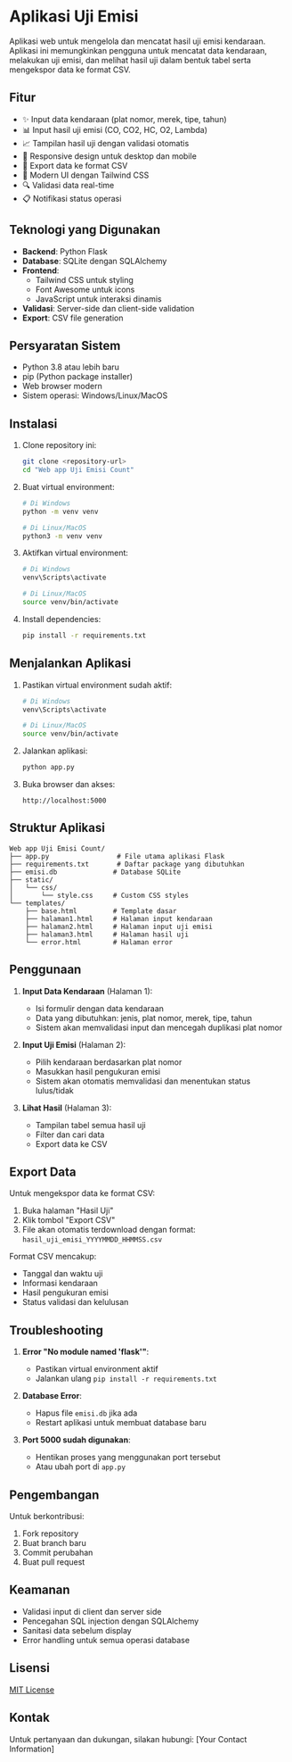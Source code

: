 # Aplikasi Uji Emisi

Aplikasi web untuk mengelola dan mencatat hasil uji emisi kendaraan. Aplikasi ini memungkinkan pengguna untuk mencatat data kendaraan, melakukan uji emisi, dan melihat hasil uji dalam bentuk tabel serta mengekspor data ke format CSV.

## Fitur

- ✨ Input data kendaraan (plat nomor, merek, tipe, tahun)
- 📊 Input hasil uji emisi (CO, CO2, HC, O2, Lambda)
- 📈 Tampilan hasil uji dengan validasi otomatis
- 📱 Responsive design untuk desktop dan mobile
- 💾 Export data ke format CSV
- 🎨 Modern UI dengan Tailwind CSS
- 🔍 Validasi data real-time
- 📋 Notifikasi status operasi

## Teknologi yang Digunakan

- **Backend**: Python Flask
- **Database**: SQLite dengan SQLAlchemy
- **Frontend**: 
  - Tailwind CSS untuk styling
  - Font Awesome untuk icons
  - JavaScript untuk interaksi dinamis
- **Validasi**: Server-side dan client-side validation
- **Export**: CSV file generation

## Persyaratan Sistem

- Python 3.8 atau lebih baru
- pip (Python package installer)
- Web browser modern
- Sistem operasi: Windows/Linux/MacOS

## Instalasi

1. Clone repository ini:
   ```bash
   git clone <repository-url>
   cd "Web app Uji Emisi Count"
   ```

2. Buat virtual environment:
   ```bash
   # Di Windows
   python -m venv venv
   
   # Di Linux/MacOS
   python3 -m venv venv
   ```

3. Aktifkan virtual environment:
   ```bash
   # Di Windows
   venv\Scripts\activate
   
   # Di Linux/MacOS
   source venv/bin/activate
   ```

4. Install dependencies:
   ```bash
   pip install -r requirements.txt
   ```

## Menjalankan Aplikasi

1. Pastikan virtual environment sudah aktif:
   ```bash
   # Di Windows
   venv\Scripts\activate
   
   # Di Linux/MacOS
   source venv/bin/activate
   ```

2. Jalankan aplikasi:
   ```bash
   python app.py
   ```

3. Buka browser dan akses:
   ```
   http://localhost:5000
   ```

## Struktur Aplikasi

```
Web app Uji Emisi Count/
├── app.py                 # File utama aplikasi Flask
├── requirements.txt       # Daftar package yang dibutuhkan
├── emisi.db              # Database SQLite
├── static/
│   └── css/
│       └── style.css     # Custom CSS styles
└── templates/
    ├── base.html         # Template dasar
    ├── halaman1.html     # Halaman input kendaraan
    ├── halaman2.html     # Halaman input uji emisi
    ├── halaman3.html     # Halaman hasil uji
    └── error.html        # Halaman error
```

## Penggunaan

1. **Input Data Kendaraan** (Halaman 1):
   - Isi formulir dengan data kendaraan
   - Data yang dibutuhkan: jenis, plat nomor, merek, tipe, tahun
   - Sistem akan memvalidasi input dan mencegah duplikasi plat nomor

2. **Input Uji Emisi** (Halaman 2):
   - Pilih kendaraan berdasarkan plat nomor
   - Masukkan hasil pengukuran emisi
   - Sistem akan otomatis memvalidasi dan menentukan status lulus/tidak

3. **Lihat Hasil** (Halaman 3):
   - Tampilan tabel semua hasil uji
   - Filter dan cari data
   - Export data ke CSV

## Export Data

Untuk mengekspor data ke format CSV:
1. Buka halaman "Hasil Uji"
2. Klik tombol "Export CSV"
3. File akan otomatis terdownload dengan format:
   `hasil_uji_emisi_YYYYMMDD_HHMMSS.csv`

Format CSV mencakup:
- Tanggal dan waktu uji
- Informasi kendaraan
- Hasil pengukuran emisi
- Status validasi dan kelulusan

## Troubleshooting

1. **Error "No module named 'flask'"**:
   - Pastikan virtual environment aktif
   - Jalankan ulang `pip install -r requirements.txt`

2. **Database Error**:
   - Hapus file `emisi.db` jika ada
   - Restart aplikasi untuk membuat database baru

3. **Port 5000 sudah digunakan**:
   - Hentikan proses yang menggunakan port tersebut
   - Atau ubah port di `app.py`

## Pengembangan

Untuk berkontribusi:
1. Fork repository
2. Buat branch baru
3. Commit perubahan
4. Buat pull request

## Keamanan

- Validasi input di client dan server side
- Pencegahan SQL injection dengan SQLAlchemy
- Sanitasi data sebelum display
- Error handling untuk semua operasi database

## Lisensi

[MIT License](LICENSE)

## Kontak

Untuk pertanyaan dan dukungan, silakan hubungi:
[Your Contact Information]
